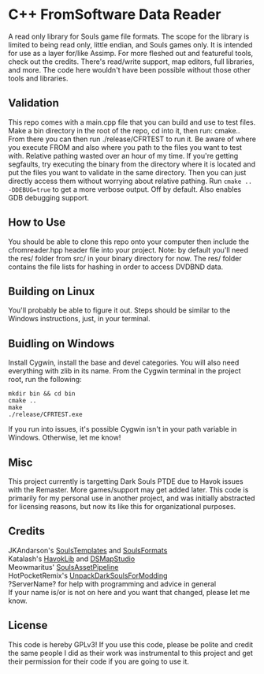 # C++ FromSoftware Data Reader
A read only library for Souls game file formats. The scope for the library is limited to being read only, little endian, and Souls games only. It is intended for use as a layer for/like Assimp. For more fleshed out and featureful tools, check out the credits. There's read/write support, map editors, full libraries, and more. The code here wouldn't have been possible without those other tools and libraries.

## Validation
This repo comes with a main.cpp file that you can build and use to test files.
Make a bin directory in the root of the repo, cd into it, then run: cmake..
From there you can then run ./release/CFRTEST to run it. Be aware of where you execute FROM and also where you path to the files you want to test with. Relative pathing wasted over an hour of my time.
If you're getting segfaults, try executing the binary from the directory where it is located and put the files you want to validate in the same directory. Then you can just directly access them without worrying about relative pathing.
Run `cmake .. -DDEBUG=true` to get a more verbose output. Off by default. Also enables GDB debugging support.

## How to Use
You should be able to clone this repo onto your computer then include the cfromreader.hpp header file into your project. Note: by default you'll need the res/ folder from src/ in your binary directory for now. The res/ folder contains the file lists for hashing in order to access DVDBND data.

## Building on Linux
You'll probably be able to figure it out. Steps should be similar to the Windows instructions, just, in your terminal.

## Buidling on Windows
Install Cygwin, install the base and devel categories. You will also need everything with zlib in its name. From the Cygwin terminal in the project root, run the following:
```
mkdir bin && cd bin
cmake ..
make
./release/CFRTEST.exe
```
If you run into issues, it's possible Cygwin isn't in your path variable in Windows. Otherwise, let me know!

## Misc
This project currently is targetting Dark Souls PTDE due to Havok issues with the Remaster. More games/support may get added later. This code is primarily for my personal use in another project, and was initially abstracted for licensing reasons, but now its like this for organizational purposes.

## Credits
JKAndarson's [SoulsTemplates](https://github.com/JKAnderson/SoulsTemplates) and [SoulsFormats](https://github.com/JKAnderson/SoulsFormats)<br/>
Katalash's [HavokLib](https://github.com/katalash/HavokLib) and [DSMapStudio](https://github.com/katalash/DSMapStudio)<br/>
Meowmaritus' [SoulsAssetPipeline](https://github.com/Meowmaritus/SoulsAssetPipeline)<br/>
HotPocketRemix's [UnpackDarkSoulsForModding](https://github.com/HotPocketRemix/UnpackDarkSoulsForModding)<br/>
?ServerName? for help with programming and advice in general<br/>
If your name is/or is not on here and you want that changed, please let me know.<br/>

## License
This code is hereby GPLv3! If you use this code, please be polite and credit the same people I did as their work was instrumental to this project and get their permission for their code if you are going to use it.